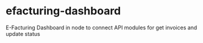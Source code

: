 # efacturing-dashboard
E-Facturing Dashboard in node to connect API modules for get invoices and update status
